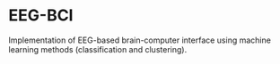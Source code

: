 # EEG-BCI
Implementation of EEG-based brain-computer interface using machine learning methods (classification and clustering).
